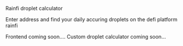 Rainfi droplet calculator

Enter address and find your daily accuring droplets on the defi platform rainfi


Frontend coming soon....
Custom droplet calculator coming soon...
